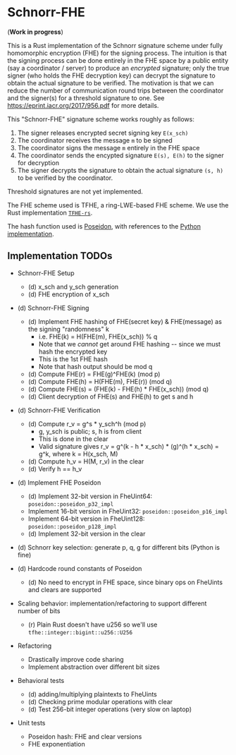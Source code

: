 # Schnorr-FHE

(**Work in progress**)

This is a Rust implementation of the Schnorr signature scheme under fully homomorphic encryption (FHE) for the signing process. The intuition is that the signing process can be done entirely in the FHE space by a public entity (say a coordinator / server) to produce an *encrypted* signature; only the true signer (who holds the FHE decryption key) can decrypt the signature to obtain the actual signature to be verified. The motivation is that we can reduce the number of communication round trips between the coordinator and the signer(s) for a threshold signature to one. See https://eprint.iacr.org/2017/956.pdf for more details.

This "Schnorr-FHE" signature scheme works roughly as follows:

1. The signer releases encrypted secret signing key `E(x_sch)`
2. The coordinator receives the message `m` to be signed
3. The coordinator signs the message `m` entirely in the FHE space
4. The coordinator sends the encypted signature `E(s), E(h)` to the signer for decryption
5. The signer decrypts the signature to obtain the actual signature `(s, h)` to be verified by the coordinator.

Threshold signatures are not yet implemented.

The FHE scheme used is TFHE, a ring-LWE-based FHE scheme. We use the Rust implementation [`TFHE-rs`](https://github.com/zama-ai/tfhe-rs).

The hash function used is [Poseidon](https://eprint.iacr.org/2019/458.pdf), with references to the [Python implementation](https://github.com/ingonyama-zk/poseidon-hash/).


## Implementation TODOs

* Schnorr-FHE Setup
    - (d) x_sch and y_sch generation
    - (d) FHE encryption of x_sch

* (d) Schnorr-FHE Signing
    - (d) Implement FHE hashing of FHE(secret key) & FHE(message) as the signing "randomness" k
        - i.e. FHE(k) = H(FHE(m), FHE(x_sch)) % q
        - Note that we *cannot* get around FHE hashing -- since we must
          hash the encrypted key
        - This is the 1st FHE hash
        - Note that hash output should be mod q
    - (d) Compute FHE(r) = FHE(g)^FHE(k) (mod p)
    - (d) Compute FHE(h) = H(FHE(m), FHE(r)) (mod q)
    - (d) Compute FHE(s) = (FHE(k) - FHE(h) * FHE(x_sch)) (mod q)
    - (d) Client decryption of FHE(s) and FHE(h) to get s and h

* (d) Schnorr-FHE Verification
    - (d) Compute r_v = g^s * y_sch^h (mod p)
        - g, y_sch is public; s, h is from client
        - This is done in the clear
        - Valid signature gives r_v = g^(k - h * x_sch) * (g)^(h * x_sch) = g^k, where k = H(x_sch, M)
    - (d) Compute h_v = H(M, r_v) in the clear
    - (d) Verify h == h_v


* (d) Implement FHE Poseidon
    - (d) Implement 32-bit version in FheUint64: `poseidon::poseidon_p32_impl`
    - Implement 16-bit version in FheUint32: `poseidon::poseidon_p16_impl`
    - Implement 64-bit version in FheUint128: `poseidon::poseidon_p128_impl`
    - (d) Implement 32-bit version in the clear

* (d) Schnorr key selection: generate p, q, g for different bits (Python is fine)

* (d) Hardcode round constants of Poseidon
    - (d) No need to encrypt in FHE space, since binary ops on FheUints and clears are supported

* Scaling behavior: implementation/refactoring to support different number of bits
    - (r) Plain Rust doesn't have u256 so we'll use `tfhe::integer::bigint::u256::U256`

* Refactoring
    - Drastically improve code sharing
    - Implement abstraction over different bit sizes

* Behavioral tests
    - (d) adding/multiplying plaintexts to FheUints
    - (d) Checking prime modular operations with clear
    - (d) Test 256-bit integer operations (very slow on laptop)

* Unit tests
    - Poseidon hash: FHE and clear versions
    - FHE exponentiation
